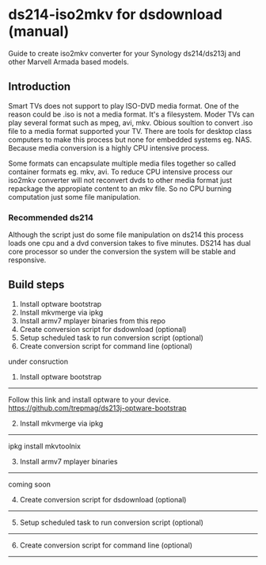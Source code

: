 ds214-iso2mkv for dsdownload (manual)
=============

Guide to create iso2mkv converter for your Synology ds214/ds213j and other Marvell Armada based models.

Introduction
------------

Smart TVs does not support to play ISO-DVD media format. One of the reason could be .iso is not a media format. It's a filesystem. Moder TVs can play several format such as mpeg, avi, mkv. Obious soultion to convert .iso file to a media format supported your TV. There are tools for desktop class computers to make this process but none for embedded systems eg. NAS. Because media conversion is a highly CPU intensive process.

Some formats can encapsulate multiple media files together so called container formats eg. mkv, avi. To reduce CPU intensive process our iso2mkv converter will not reconvert dvds to other media format just repackage the appropiate content to an mkv file. So no CPU burning computation just some file manipulation.

### Recommended ds214
Although the script just do some file manipulation on ds214 this process loads one cpu and a dvd conversion takes to five minutes. DS214 has dual core processor so under the conversion the system will be stable and responsive.

Build steps
-----------

1. Install optware bootstrap
2. Install mkvmerge via ipkg
3. Install armv7 mplayer binaries from this repo
4. Create conversion script for dsdownload (optional)
5. Setup scheduled task to run conversion script (optional)
6. Create conversion script for command line (optional)

under consruction

1. Install optware bootstrap
------------
Follow this link and install optware to your device.
https://github.com/trepmag/ds213j-optware-bootstrap

2. Install mkvmerge via ipkg
-------------
ipkg install mkvtoolnix

3. Install armv7 mplayer binaries 
-------------
coming soon

4. Create conversion script for dsdownload (optional)
-------------

5. Setup scheduled task to run conversion script (optional)
-------------

6. Create conversion script for command line (optional)
-------------















